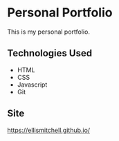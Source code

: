 # Personal Portfolio

This is my personal portfolio.

## Technologies Used
* HTML
* CSS
* Javascript
* Git

## Site

https://ellismitchell.github.io/